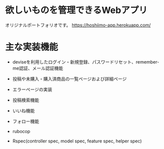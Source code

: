 # 欲しいものを管理できるWebアプリ

オリジナルポートフォリオです。
https://hoshiimo-app.herokuapp.com/

# 主な実装機能

* deviseを利用したログイン・新規登録、パスワードリセット、remember-me認証、メール認証機能

* 投稿や未購入・購入済商品の一覧ページおよび詳細ページ

* エラーページの実装

* 投稿検索機能

* いいね機能

* フォロー機能

* rubocop

* Rspec(controller spec, model spec, feature spec, helper spec)
